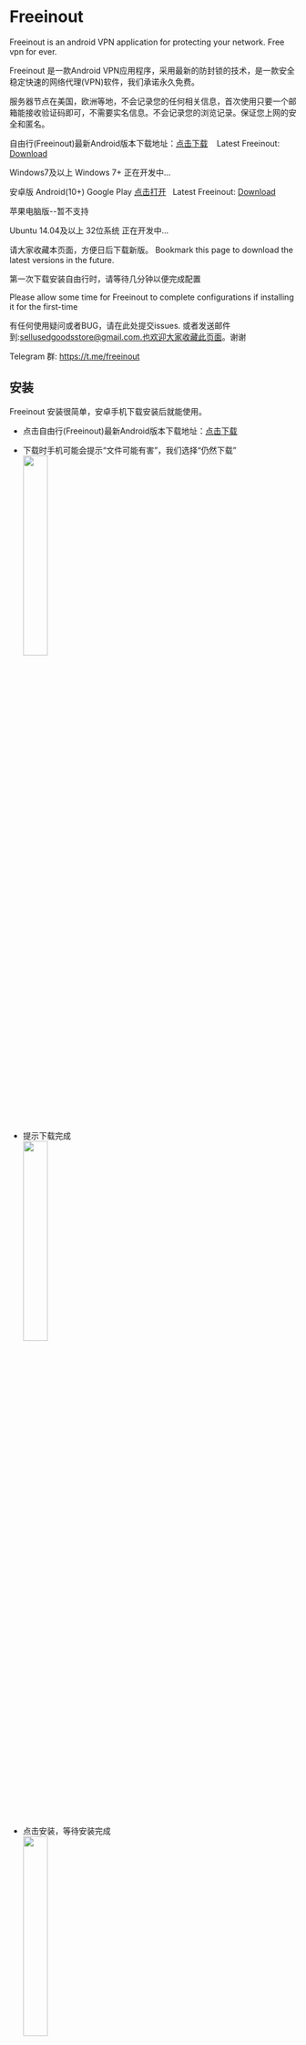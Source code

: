 # Freeinout
Freeinout is an android VPN application for protecting your network.
Free vpn for ever.

Freeinout 是一款Android VPN应用程序，采用最新的防封锁的技术，是一款安全稳定快速的网络代理(VPN)软件，我们承诺永久免费。

服务器节点在美国，欧洲等地，不会记录您的任何相关信息，首次使用只要一个邮箱能接收验证码即可，不需要实名信息。不会记录您的浏览记录。保证您上网的安全和匿名。



自由行(Freeinout)最新Android版本下载地址：<a href="https://github.com/caddier/freeinout/releases/download/v1.0.14/freeinout-v1.0.14.apk">点击下载</a> &nbsp;&nbsp; Latest Freeinout: <a href="https://github.com/caddier/freeinout/releases/download/v1.0.14/freeinout-v1.0.14.apk">Download</a>


Windows7及以上 Windows 7+ 正在开发中...

安卓版 Android(10+)  Google Play <a href="https://play.google.com/store/apps/details?id=com.freeinout.android.vpn">点击打开</a> &nbsp;&nbsp;Latest Freeinout: <a href="https://play.google.com/store/apps/details?id=com.freeinout.android.vpn">Download</a> 

苹果电脑版--暂不支持

Ubuntu 14.04及以上 32位系统 正在开发中...

请大家收藏本页面，方便日后下载新版。 Bookmark this page to download the latest versions in the future.


第一次下载安装自由行时，请等待几分钟以便完成配置

Please allow some time for Freeinout to complete configurations if installing it for the first-time


有任何使用疑问或者BUG，请在此处提交issues. 或者发送邮件到:sellusedgoodsstore@gmail.com.也欢迎大家收藏此页面。谢谢

Telegram 群: https://t.me/freeinout

## 安装
<p>
Freeinout 安装很简单，安卓手机下载安装后就能使用。 <br>

- 点击自由行(Freeinout)最新Android版本下载地址：<a href="https://github.com/caddier/freeinout/releases/download/v1.0.14/freeinout-v1.0.14.apk">点击下载</a><br>

- 下载时手机可能会提示“文件可能有害”，我们选择“仍然下载”  <br>
<img src="https://user-images.githubusercontent.com/45213050/173993688-28c68c45-6625-46d6-9414-96c80fbf9534.png" width="30%" height="30%" align="middle"  ><br>  
  
- 提示下载完成<br>
<img src="https://user-images.githubusercontent.com/45213050/173999280-095435ba-731f-4bb5-a14e-48c3e1fa50ef.png" width="30%" height="30%" align="middle"  ><br><br> 


- 点击安装，等待安装完成<br>
<img src="https://user-images.githubusercontent.com/45213050/173997057-f4a990bf-8c92-4ef5-8cd6-00aebd750f48.png" width="30%" height="30%" align="middle"  ><br><br> 
<img src="https://user-images.githubusercontent.com/45213050/173997346-ee32d0a3-908e-4503-a757-166179326494.png" width="30%" height="30%" align="middle"  ><br><br>  
<img src="https://user-images.githubusercontent.com/45213050/173997673-5f65567d-f5a0-4fba-b30d-270a33568cfb.png" width="30%" height="30%" align="middle"  ><br><br> 

- 打开软件，使用邮箱注册<br>
<img src="https://user-images.githubusercontent.com/45213050/173999586-b1239d5c-2148-42a9-a9e3-74aa31443749.png" width="30%" height="30%" align="middle"  > <br> 
  
- 完成注册获得免费体验时长<br>
<img src="https://user-images.githubusercontent.com/45213050/173998052-dfa8d3c0-fa1a-4581-a7ff-7d10f436cf67.png" width="30%" height="30%" align="middle"  ><br> 

- 点击“确定”开始体验吧<br>
<img src="https://user-images.githubusercontent.com/45213050/173998343-02a308df-79d0-4aab-8b2d-08a5a00ef8e1.png" width="30%" height="30%" align="middle"  ><br> 

- 若想要更多免费时长，右上角“点击获取免费流量”，Let's go!<br>
<img src="https://user-images.githubusercontent.com/45213050/173998558-cb412925-c795-4710-8175-3cc8ee2108d5.png" width="30%" height="30%" align="middle"  ><br><br>
  
</p>



## FAQ   
- 1.如何获取免费使用时间？
  <br>点击登录后的界面的右上角的黄色按钮，然后会弹出广告。每查看一个广告，会给与您5分钟的免费时间。

- 2.当点击连接按钮没有反应怎么办？
  <br>请您稍等一会，因为我们控制了点击按钮的频率，每5秒钟才能点击连接按钮一次。因为通常您不需要如此频繁的点击这个按钮。 如果还是没有反应，请杀掉程序重新运行程序，就可以解决您所遇到的问题。 
 
- 3.这种免费的VPN会不会有安全隐患？
  <br>我们的VPN，不会收集您的个人信息，只需要一个收到验证码的邮箱即可，所以我们不关心您是谁。我们的盈利模式是靠您看广告。我们从中获取极为少量的广告费，欢迎大家支持。
  
- 4.如果连接不上了怎么办？
  <br>任何VPN 都有可能被墙的风险，如果连接不上，请给我们的客服邮箱(sellusedgoodsstore@gmail.com)发送邮件，我们会尽快给您处理。因为我们的服务器节点在世界各地，连接不上只会是暂时的。后续我们会部署更多的节点以及优化我们的技术来最大程度的抵御这种风险。

- 5.如何查看版本更新？
  <br> 在APP里面点击左上角的三层汉堡图标，然后会弹出一个菜单，点击“公告”就可以查看最新的更新信息，注意，每次点击连接后，本地的公告内容才会更新，记得点击连接哦!!!
  
- 6.为何要注意程序更新？
  <br>因为墙的策略在随时变化，因此我们的程序也需要随时变化。请记住一定要及时更新到最新版本。
  
- 7.安装新版本失败？
  <br>这个通常发生在通过网页下载的方式安装可能会出现这个问题，请将老版本先卸载，然后安装新版本可以解决此问题。
  
## 相关知识文章链接
<a href="https://github.com/caddier/vpn_knowledge">点击查看</a>

